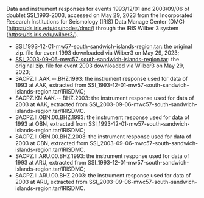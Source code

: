 Data and instrument responses for events 1993/12/01 and 2003/09/06 of doublet SSI_1993-2003, accessed on May 29, 2023 from the Incorporated Research Institutions for Seismology (IRIS) Data Manage Center (DMC) (https://ds.iris.edu/ds/nodes/dmc/) through the IRIS Wilber 3 system (https://ds.iris.edu/wilber3/).
- [SSI_1993-12-01-mw57-south-sandwich-islands-region.tar](https://drive.google.com/file/d/1o09-N_KLmkZc6WmxwSA7-0PEE6ypbdH1/view?usp=drive_link):  the original zip. file for event 1993 downloaded via Wilber3 on May 29, 2023;
- [SSI_2003-09-06-mwc57-south-sandwich-islands-region.tar](https://drive.google.com/file/d/1PGeFI2eDzlQKaYYCTrAWEptbJ_izMtNa/view?usp=drive_link):  the original zip. file for event 2003 downloaded via Wilber3 on May 29, 2023;
- SACPZ.II.AAK.--.BHZ.1993:
  the instrument response used for data of 1993 at AAK, extracted from SSI_1993-12-01-mw57-south-sandwich-islands-region.tar/IRISDMC;
- SACPZ.KN.AAK.--.BHZ.2003:
  the instrument response used for data of 2003 at AAK, extracted from SSI_2003-09-06-mwc57-south-sandwich-islands-region.tar/IRISDMC.
- SACPZ.II.OBN.00.BHZ.1993:
  the instrument response used for data of 1993 at OBN, extracted from SSI_1993-12-01-mw57-south-sandwich-islands-region.tar/IRISDMC;
- SACPZ.II.OBN.00.BHZ.2003:
  the instrument response used for data of 2003 at OBN, extracted from SSI_2003-09-06-mwc57-south-sandwich-islands-region.tar/IRISDMC.
- SACPZ.II.ARU.00.BHZ.1993:
  the instrument response used for data of 1993 at ARU, extracted from SSI_1993-12-01-mw57-south-sandwich-islands-region.tar/IRISDMC;
- SACPZ.II.ARU.00.BHZ.2003:
  the instrument response used for data of 2003 at ARU, extracted from SSI_2003-09-06-mwc57-south-sandwich-islands-region.tar/IRISDMC.
